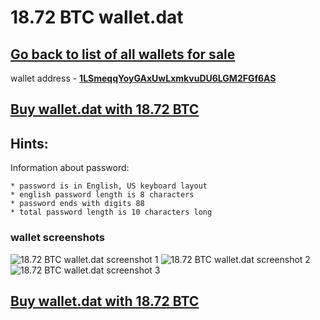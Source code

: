 # 18.72 BTC wallet.dat

## [Go back to list of all wallets for sale](https://mady2077.github.io/walletBTC/)

wallet address - **[1LSmeqqYoyGAxUwLxmkvuDU6LGM2FGf6AS](https://www.blockchain.com/btc/address/1LSmeqqYoyGAxUwLxmkvuDU6LGM2FGf6AS)**

## [Buy wallet.dat with 18.72 BTC](https://satoshidisk.com/pay/CNRobG)

## Hints:

Information about password: 
```
* password is in English, US keyboard layout
* english password length is 8 characters
* password ends with digits 88
* total password length is 10 characters long
```


### wallet screenshots
![18.72 BTC wallet.dat screenshot 1](https://i.imgur.com/U5cPnyK.png)
![18.72 BTC wallet.dat screenshot 2](https://i.imgur.com/T1HGm1W.png)
![18.72 BTC wallet.dat screenshot 3](https://i.imgur.com/EgFQ4sb.png)

## [Buy wallet.dat with 18.72 BTC](https://satoshidisk.com/pay/CNRobG)
